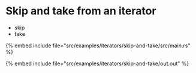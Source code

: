 # Skip and take from an iterator

* skip
* take

{% embed include file="src/examples/iterators/skip-and-take/src/main.rs" %}

{% embed include file="src/examples/iterators/skip-and-take/out.out" %}


